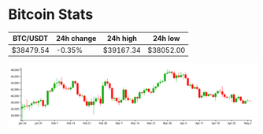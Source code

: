 # Bitcoin Stats

BTC/USDT|24h change|24h high|24h low|
|---|---|---|---|
|$38479.54|-0.35%|$39167.34|$38052.00|

<img src="./chart.svg">
